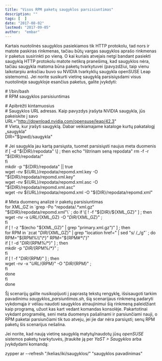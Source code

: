 ```yaml
---
title: "Visos RPM paketų saugyklos parsisiuntimas"
description: ""
tags: [  ]
date: "2017-08-02"
lastmod: "2017-09-05"
author:  "embar"
---
```

Kartais nuotolinės saugyklos pasiekiamos tik HTTP protokolu, tad nors ir matote paskiras rinkmenas, tačiau būtų vargas saugyklos aprašo rinkmenas ir paketus susirinkti po vieną. O kai kuriais atvejais netgi bandant pasiekti saugyklą HTTP protokolu matote netikrą pranešimą, kad saugyklos nėra, tačiau saugykla matoma būna paketų tvarkytuvei (pavyzdžiui, taip vienu laikotarpiu anksčiau buvo su NVIDIA tvarkyklių saugykla openSUSE Leap sistemoms). Jei norite susikurti vietinę saugyklą parsisiųsdami visus nuotolinėje saugykloje esančius paketus, galite įvykdyti:

\# !/bin/bash  
\# RPM saugyklos parsisiuntimas  
  
\# Apibrėžti kintamuosius  
\# Saugyklos URL adresas. Kaip pavyzdys įrašyta NVIDIA saugykla, jūs pakeiskite į savo  
URL="http://download.nvidia.com/opensuse/leap/42.3"  
\# Vieta, kur įrašyti saugyklą. Dabar veikiamajame kataloge kurtų pakatalogį „saugykla“  
DIR="$(pwd)/saugykla"  
  
\# Jei saugykla jau kartą parsiųsta, tuomet parsisiųsti naujus meta duomenis  
if \[ -d "${DIR}/repodata" \] ; then  
 echo "Ištrinam seną repodata"  
 rm -f -r "${DIR}/repodata/"  
fi  
mkdir -p "${DIR}/repodata" || true  
wget -nv ${URL}/repodata/repomd.xml.key -O "${DIR}/repodata/repomd.xml.key"  
wget -nv ${URL}/repodata/repomd.xml.asc -O "${DIR}/repodata/repomd.xml.asc"  
wget -nv ${URL}/repodata/repomd.xml -O "${DIR}/repodata/repomd.xml"  
  
\# Meta duomenų analizė ir paketų parsisiuntimas  
for XML\_GZ in \`grep -Po "repodata/.\*xml.gz" "${DIR}/repodata/repomd.xml"\` ; do  
 if \[ ! -f "${DIR}/${XML\_GZ}" \] ; then  
 wget -nv -x ${URL}/${XML\_GZ} -O "${DIR}/${XML\_GZ}" ;   
 fi  
 if \[ ! -z "$(echo "${XML\_GZ}" | grep "primary.xml.gz")" \] ; then  
 for RPM in \`zcat "${DIR}/${XML\_GZ}" | grep "location href=" | sed "s/ /\_/g"\` ; do  
 RPM="${RPM%\\"\*}"  
 RPM="${RPM#\*\\"}"  
 if \[ ! -d "${DIR}/${RPM%/\*}" \] ; then  
 mkdir -p "${DIR}/${RPM%/\*}" ;  
 fi  
 if \[ ! -f "${DIR}/${RPM}" \] ; then  
 wget -nv -x "${URL}/${RPM}" -O "${DIR}/${RPM}" ;  
 fi  
 done  
 fi  
done

Šį scenarijų galite nusikopijuoti į paprastą tekstų rengyklę, išsisaugoti tarkim pavadinimu _saugyklos\_parsiuntimas.sh_, šią scenarijaus rinkmeną padaryti vykdomąja ir vėliau naudoti saugyklos atnaujinimui šią rinkmeną paleidžiant kaip programą, užuot kas kart vedant komandas konsolėje. Pakartotinai vykdant programėlę, seni meta duomenys pašalinami ir parsiunčiami nauji, o RPM paketai parsiunčiami tik tuo atveju, jei jie dar nėra parsiųsti; senų RPM paketų šis scenarijus nešalina.

Jei norite, kad naują vietinę saugyklą matytų/naudotų jūsų _openSUSE_ sistemos paketų tvarkytuvės, įtraukite ją per _YaST > Saugyklos_ arba įvykdydami komandą:

zypper ar --refresh "/kelias/iki/saugyklos/" "saugyklos pavadinimas"
